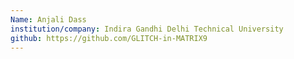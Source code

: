 ```yaml
---
Name: Anjali Dass
institution/company: Indira Gandhi Delhi Technical University
github: https://github.com/GLITCH-in-MATRIX9
---
```

